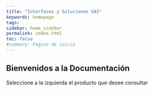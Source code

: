 ```yaml
---
title: "Interfaces y Soluciones SAS"
keywords: homepage
tags: 
sidebar: home_sidebar
permalink: index.html
toc: false
#summary: Pagina de inicio
---
```


## Bienvenidos a la Documentación

Seleccione a la izquierda el producto que desee consultar